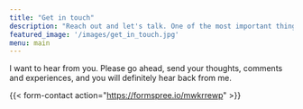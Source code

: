 ```yaml
---
title: "Get in touch"
description: "Reach out and let's talk. One of the most important things I've learned is, great things simply don't happen in isolation."
featured_image: '/images/get_in_touch.jpg'
menu: main
---
```

I want to hear from you. Please go ahead, send your thoughts, comments and experiences, and you will definitely hear back from me.

{{< form-contact action="https://formspree.io/mwkrrewp" >}}